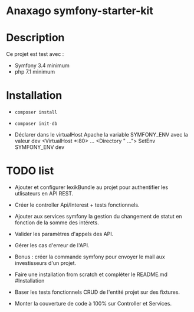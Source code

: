 Anaxago symfony-starter-kit
===================

# Description

Ce projet est test avec :
- Symfony 3.4 minimum
- php 7.1 minimum


# Installation
- ```composer install```
- ```composer init-db ```

- Déclarer dans le virtualHost Apache la variable SYMFONY_ENV avec la valeur dev
  <VirtualHost *:80>
      ...
      <Directory " ...">
          SetEnv SYMFONY_ENV dev
      </Directory>
  </VirtualHost>



# TODO list
- Ajouter et configurer lexikBundle au projet pour authentifier les utlisateurs en API REST.
- Créer le controller Api/Interest + tests fonctionnels.
- Ajouter aux services symfony la gestion du changement de statut en fonction de la somme des intérets.
- Valider les paramètres d'appels des API.
- Gérer les cas d'erreur de l'API.
- Bonus : créer la commande symfony pour envoyer le mail aux investisseurs d'un projet.
- Faire une installation from scratch et compléter le README.md #Installation

- Baser les tests fonctionnels CRUD de l'entité projet sur des fixtures.
- Monter la couverture de code à 100% sur Controller et Services.
